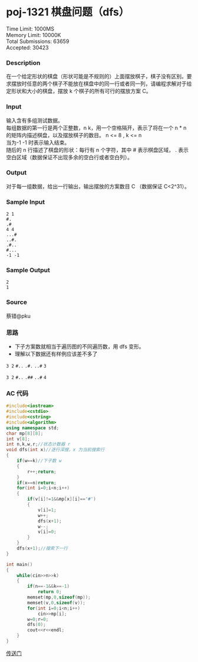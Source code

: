 # poj-1321 棋盘问题（dfs）

Time Limit: 1000MS  
Memory Limit: 10000K  
Total Submissions: 63659  
Accepted: 30423  

### Description
在一个给定形状的棋盘（形状可能是不规则的）上面摆放棋子，棋子没有区别。要求摆放时任意的两个棋子不能放在棋盘中的同一行或者同一列，请编程求解对于给定形状和大小的棋盘，摆放 k 个棋子的所有可行的摆放方案 C。

### Input
输入含有多组测试数据。   
每组数据的第一行是两个正整数，n k，用一个空格隔开，表示了将在一个 n * n 的矩阵内描述棋盘，以及摆放棋子的数目。 n <= 8 , k <= n   
当为-1 -1 时表示输入结束。   
随后的 n 行描述了棋盘的形状：每行有 n 个字符，其中 # 表示棋盘区域， . 表示空白区域（数据保证不出现多余的空白行或者空白列）。   

### Output
对于每一组数据，给出一行输出，输出摆放的方案数目 C （数据保证 C<2^31）。

### Sample Input
    2 1
    #.
    .#
    4 4
    ...#
    ..#.
    .#..
    #...
    -1 -1

### Sample Output
    2
    1

### Source
蔡错@pku

### 思路

* 下子方案数就相当于遍历图的不同遍历数，用 dfs 变形。
* 理解以下数据还有样例应该差不多了

`3 2`
`#..`
`.#.`
`..#`
`3`

`3 2`
`#..`
`.##`
`..#`
`4`

### AC 代码
```cpp
#include<iostream>
#include<cstdio>
#include<cstring>
#include<algorithm>
using namespace std;
char mp[8][8];
int v[8];
int n,k,w,r;//状态计数器 r
void dfs(int x)//逐行深搜，x 为当前搜索行
{
    if(w==k)//下子数 w
    {
        r++;return;
    }
    if(x==n)return;
    for(int i=0;i<n;i++)
    {
        if(v[i]!=1&&mp[x][i]=='#')
        {
            v[i]=1;
            w++;
            dfs(x+1);
            w--;
            v[i]=0;
        }
    }
    dfs(x+1);//搜索下一行
}

int main()
{
    while(cin>>n>>k)
    {
        if(n==-1&&k==-1)
            return 0;
        memset(mp,0,sizeof(mp));
        memset(v,0,sizeof(v));
        for(int i=0;i<n;i++)
            cin>>mp[i];
        w=0;r=0;
        dfs(0);
        cout<<r<<endl;
    }
}

```
[传送门](https://blog.csdn.net/hurmishine/article/details/49835913)
